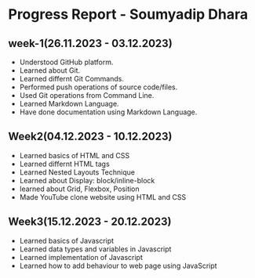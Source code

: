 # Progress Report - Soumyadip Dhara

## week-1(26.11.2023 - 03.12.2023)
 - Understood GitHub platform.
 - Learned about Git.
 - Learned differnt Git Commands.
 - Performed push operations of source code/files.
 - Used Git operations from Command Line.
 - Learned Markdown Language.
 - Have done documentation using Markdown Language.

## Week2(04.12.2023 - 10.12.2023)
  - Learned basics of HTML and CSS
  - Learned differnt HTML tags
  - Learned Nested Layouts Technique
  - Learned about Display: block/inline-block
  - learned about Grid, Flexbox, Position
  - Made YouTube clone website using HTML and CSS 

## Week3(15.12.2023 - 20.12.2023)
  - Learned basics of Javascript
  - Learned data types and variables in Javascript
  - Learned implementation of Javascript
  - Learned how to add behaviour to web page using JavaScript

